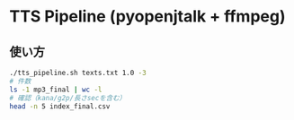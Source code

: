 # TTS Pipeline (pyopenjtalk + ffmpeg)

## 使い方
```bash
./tts_pipeline.sh texts.txt 1.0 -3
# 件数
ls -1 mp3_final | wc -l
# 確認（kana/g2p/長さsecを含む）
head -n 5 index_final.csv











```
